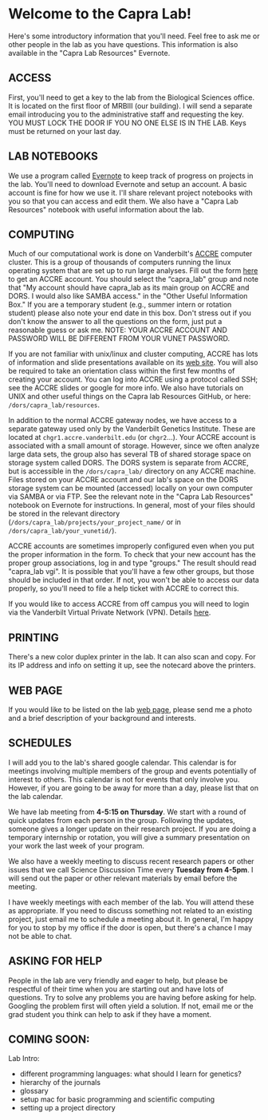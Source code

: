 # Welcome to the Capra Lab!
Here's some introductory information that you'll need. Feel free to ask me or other people in the lab as you have questions. This information is also available in the "Capra Lab Resources" Evernote.

## ACCESS
First, you'll need to get a key to the lab from the Biological Sciences office. It is located on the first floor of MRBIII (our building). I will send a separate email introducing you to the administrative staff and requesting the key. YOU MUST LOCK THE DOOR IF YOU NO ONE ELSE IS IN THE LAB. Keys must be returned on your last day.

## LAB NOTEBOOKS
We use a program called [Evernote](https://evernote.com/) to keep track of progress on projects in the lab. You'll need to download Evernote and setup an account. A basic account is fine for how we use it. I'll share relevant project notebooks with you so that you can access and edit them. We also have a "Capra Lab Resources" notebook with useful information about the lab.

## COMPUTING
Much of our computational work is done on Vanderbilt's [ACCRE](http://www.accre.vanderbilt.edu/) computer cluster. This is a group of thousands of computers running the linux operating system that are set up to run large analyses. Fill out the form [here](http://www.accre.vanderbilt.edu/?page_id=617) to get an ACCRE account. You should select the “capra_lab" group and note that "My account should have capra_lab as its main group on ACCRE and DORS. I would also like SAMBA access." in the "Other Useful Information Box." If you are a temporary student (e.g., summer intern or rotation student) please also note your end date in this box. Don't stress out if you don't know the answer to all the questions on the form, just put a reasonable guess or ask me. NOTE: YOUR ACCRE ACCOUNT AND PASSWORD WILL BE DIFFERENT FROM YOUR VUNET PASSWORD.

If you are not familiar with unix/linux and cluster computing, ACCRE has lots of information and slide presentations available on its [web site](http://www.accre.vanderbilt.edu/?page_id=377). You will also be required to take an orientation class within the first few months of creating your account. You can log into ACCRE using a protocol called SSH; see the ACCRE slides or google for more info. We also have tutorials on UNIX and other useful things on the Capra lab Resources GitHub, or here: ```/dors/capra_lab/resources```.

In addition to the normal ACCRE gateway nodes, we have access to a separate gateway used only by the Vanderbilt Genetics Institute. These are located at ```chgr1.accre.vanderbilt.edu``` (or ```chgr2```...). Your ACCRE account is associated with a small amount of storage. However, since we often analyze large data sets, the group also has several TB of shared storage space on storage system called DORS. The DORS system is separate from ACCRE, but is accessible in the ```/dors/capra_lab/``` directory on any ACCRE machine. Files stored on your ACCRE account and our lab's space on the DORS storage system can be mounted (accessed) locally on your own computer via SAMBA or via FTP. See the relevant note in the "Capra Lab Resources" notebook on Evernote for instructions. In general, most of your files should be stored in the relevant directory (```/dors/capra_lab/projects/your_project_name/``` or in ```/dors/capra_lab/your_vunetid/```).

ACCRE accounts are sometimes improperly configured even when you put the proper information in the form. To check that your new account has the proper group associations, log in and type "groups."  The result should read "capra_lab vgi". It is possible that you'll have a few other groups, but those should be included in that order. If not, you won't be able to access our data properly, so you'll need to file a help ticket with ACCRE to correct this.

If you would like to access ACCRE from off campus you will need to login via the Vanderbilt Virtual Private Network (VPN). Details [here](https://it.vanderbilt.edu/security/secure-communications/remote-access/).

## PRINTING
There's a new color duplex printer in the lab. It can also scan and copy. For its IP address and info on setting it up, see the notecard above the printers.

## WEB PAGE
If you would like to be listed on the lab [web page](http://www.capralab.org/), please send me a photo and a brief description of your background and interests.

## SCHEDULES
I will add you to the lab's shared google calendar. This calendar is for meetings involving multiple members of the group and events potentially of interest to others. This calendar is not for events that only involve you. However, if you are going to be away for more than a day, please list that on the lab calendar.

We have lab meeting from **4-5:15 on Thursday**. We start with a round of quick updates from each person in the group. Following the updates, someone gives a longer update on their research project. If you are doing a temporary internship or rotation, you will give a summary presentation on your work the last week of your program.

We also have a weekly meeting to discuss recent research papers or other issues that we call Science Discussion Time every **Tuesday from 4-5pm**. I will send out the paper or other relevant materials by email before the meeting.

I have weekly meetings with each member of the lab. You will attend these as appropriate. If you need to discuss something not related to an existing project, just email me to schedule a meeting about it. In general, I'm happy for you to stop by my office if the door is open, but there's a chance I may not be able to chat.

## ASKING FOR HELP
People in the lab are very friendly and eager to help, but please be respectful of their time when you are starting out and have lots of questions. Try to solve any problems you are having before asking for help. Googling the problem first will often yield a solution. If not, email me or the grad student you think can help to ask if they have a moment.


## COMING SOON:
Lab Intro:
- different programming languages: what should I learn for genetics?
- hierarchy of the journals
- glossary
- setup mac for basic programming and scientific computing
- setting up a project directory
